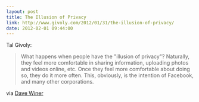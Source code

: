 ```yaml
---
layout: post
title: The Illusion of Privacy
link: http://www.givoly.com/2012/01/31/the-illusion-of-privacy/
date: 2012-02-01 09:44:00
---
```


Tal Givoly:
> What happens when people have the "illusion of privacy"? Naturally,
> they feel more comfortable in sharing information, uploading photos
> and videos online, etc. Once they feel more comfortable about doing
> so, they do it more often. This, obviously, is the intention of
> Facebook, and many other corporations.

via [Dave Winer][1]

[1]: http://static.scripting.com/myReallySimple/linkblog.html#p6788
